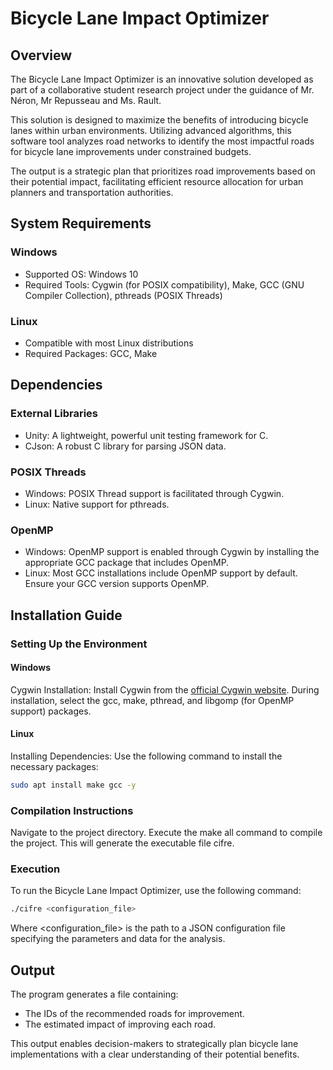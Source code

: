 # Bicycle Lane Impact Optimizer
## Overview
The Bicycle Lane Impact Optimizer is an innovative solution developed as part of a collaborative student research project under the guidance of Mr. Néron, Mr Repusseau and Ms. Rault. 

This solution is designed to maximize the benefits of introducing bicycle lanes within urban environments. Utilizing advanced algorithms, this software tool analyzes road networks to identify the most impactful roads for bicycle lane improvements under constrained budgets. 

The output is a strategic plan that prioritizes road improvements based on their potential impact, facilitating efficient resource allocation for urban planners and transportation authorities.


## System Requirements

### Windows
- Supported OS: Windows 10
- Required Tools: Cygwin (for POSIX compatibility), Make, GCC (GNU Compiler Collection), pthreads (POSIX Threads)

### Linux
- Compatible with most Linux distributions
- Required Packages: GCC, Make

## Dependencies
### External Libraries
- Unity: A lightweight, powerful unit testing framework for C.
- CJson: A robust C library for parsing JSON data.

### POSIX Threads
- Windows: POSIX Thread support is facilitated through Cygwin.
- Linux: Native support for pthreads.
### OpenMP

- Windows: OpenMP support is enabled through Cygwin by installing the appropriate GCC package that includes OpenMP.
- Linux: Most GCC installations include OpenMP support by default. Ensure your GCC version supports OpenMP.

## Installation Guide
### Setting Up the Environment
#### Windows

Cygwin Installation: Install Cygwin from the [official Cygwin website](https://www.cygwin.com/). During installation, select the gcc, make, pthread, and libgomp (for OpenMP support) packages.

#### Linux

Installing Dependencies: Use the following command to install the necessary packages:

```sh
sudo apt install make gcc -y
```
### Compilation Instructions
Navigate to the project directory.
Execute the make all command to compile the project. This will generate the executable file cifre.
### Execution
To run the Bicycle Lane Impact Optimizer, use the following command:
```sh
./cifre <configuration_file>
```
Where <configuration_file> is the path to a JSON configuration file specifying the parameters and data for the analysis.

## Output
The program generates a file containing:

- The IDs of the recommended roads for improvement.
- The estimated impact of improving each road.

This output enables decision-makers to strategically plan bicycle lane implementations with a clear understanding of their potential benefits.
